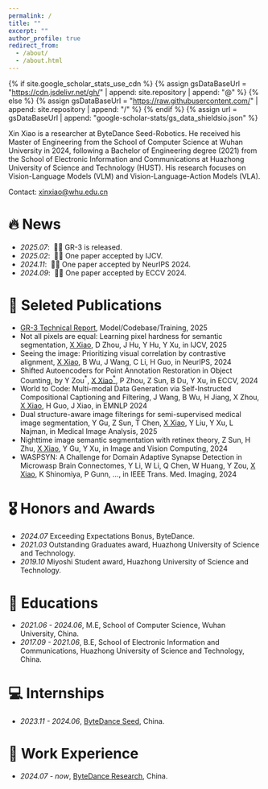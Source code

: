 ```yaml
---
permalink: /
title: ""
excerpt: ""
author_profile: true
redirect_from: 
  - /about/
  - /about.html
---
```


{% if site.google_scholar_stats_use_cdn %}
{% assign gsDataBaseUrl = "https://cdn.jsdelivr.net/gh/" | append: site.repository | append: "@" %}
{% else %}
{% assign gsDataBaseUrl = "https://raw.githubusercontent.com/" | append: site.repository | append: "/" %}
{% endif %}
{% assign url = gsDataBaseUrl | append: "google-scholar-stats/gs_data_shieldsio.json" %}

<span class='anchor' id='about-me'></span>

Xin Xiao is a researcher at ByteDance Seed-Robotics. He received his Master of Engineering from the School of Computer Science at Wuhan University in 2024, following a Bachelor of Engineering degree (2021) from the School of Electronic Information and Communications at Huazhong University of Science and Technology (HUST). His research focuses on Vision-Language Models (VLM) and Vision-Language-Action Models (VLA).

Contact: xinxiao@whu.edu.cn

# 🔥 News
- *2025.07*: &nbsp;🎉🎉 GR-3 is released.
- *2025.02*: &nbsp;🎉🎉 One paper accepted by IJCV.
- *2024.11*: &nbsp;🎉🎉 One paper accepted by NeurIPS 2024.
- *2024.09*: &nbsp;🎉🎉 One paper accepted by ECCV 2024.


# 📝 Seleted Publications 
- [GR-3 Technical Report](https://seed.bytedance.com/zh/gr3), Model/Codebase/Training, 2025
- Not all pixels are equal: Learning pixel hardness for semantic segmentation, <u>X Xiao</u>, D Zhou, J Hu, Y Hu, Y Xu, in IJCV, 2025
- Seeing the image: Prioritizing visual correlation by contrastive alignment, <u>X Xiao</u>, B Wu, J Wang, C Li, H Guo, in NeurIPS, 2024  
- Shifted Autoencoders for Point Annotation Restoration in Object Counting, by Y Zou$^*$, <u>X Xiao$^*$</u>, P Zhou, Z Sun, B Du, Y Xu, in ECCV, 2024    
- World to Code: Multi-modal Data Generation via Self-Instructed Compositional Captioning and Filtering, J Wang, B Wu, H Jiang, X Zhou, <u>X Xiao</u>, H Guo, J Xiao, in EMNLP 2024  
- Dual structure-aware image filterings for semi-supervised medical image segmentation, Y Gu, Z Sun, T Chen, <u>X Xiao</u>, Y Liu, Y Xu, L Najman, in Medical Image Analysis, 2025  
- Nighttime image semantic segmentation with retinex theory, Z Sun, H Zhu, <u>X Xiao</u>, Y Gu, Y Xu, in Image and Vision Computing, 2024  
- WASPSYN: A Challenge for Domain Adaptive Synapse Detection in Microwasp Brain Connectomes, Y Li, W Li, Q Chen, W Huang, Y Zou, <u>X Xiao</u>, K Shinomiya, P Gunn, ..., in IEEE Trans. Med. Imaging, 2024

# 🎖 Honors and Awards
- *2024.07* Exceeding Expectations Bonus, ByteDance.
- *2021.03* Outstanding Graduates award, Huazhong University of Science and Technology. 
- *2019.10* Miyoshi Student award, Huazhong University of Science and Technology.
<!-- - *2021.09* Lorem ipsum dolor sit amet, consectetur adipiscing elit. Vivamus ornare aliquet ipsum, ac tempus justo dapibus sit amet.  -->

# 📖 Educations
- *2021.06 - 2024.06*, M.E, School of Computer Science, Wuhan University, China.
- *2017.09 - 2021.06*, B.E, School of Electronic Information and Communications, Huazhong University of Science and Technology, China. 

<!-- # 💬 Invited Talks
- *2021.06*, Lorem ipsum dolor sit amet, consectetur adipiscing elit. Vivamus ornare aliquet ipsum, ac tempus justo dapibus sit amet. 
- *2021.03*, Lorem ipsum dolor sit amet, consectetur adipiscing elit. Vivamus ornare aliquet ipsum, ac tempus justo dapibus sit amet.  \| [\[video\]](https://github.com/) -->

# 💻 Internships
- *2023.11 - 2024.06*, [ByteDance Seed](https://seed.bytedance.com/zh/), China.


# 💼 Work Experience
- *2024.07 - now*, [ByteDance Research](https://seed.bytedance.com/zh/), China.
